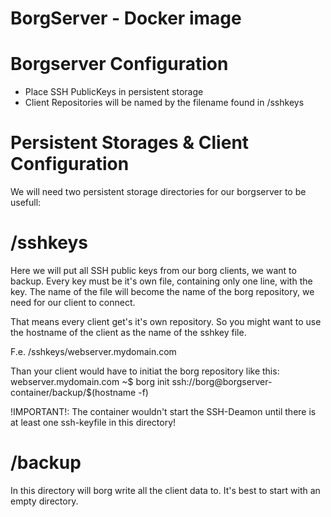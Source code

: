 BorgServer - Docker image
======


Borgserver Configuration
=====
 - Place SSH PublicKeys in persistent storage 
 - Client Repositories will be named by the filename found in /sshkeys


Persistent Storages & Client Configuration
====
We will need two persistent storage directories for our borgserver to be usefull:

/sshkeys 
===
Here we will put all SSH public keys from our borg clients, we want to backup. Every key must be it's own file, containing only one line, with the key. The name of the file will become the name of the borg repository, we need for our client to connect. 

That means every client get's it's own repository. So you might want to use the hostname of the client as the name of the sshkey file. 

F.e. /sshkeys/webserver.mydomain.com

Than your client would have to initiat the borg repository like this:
webserver.mydomain.com ~$ borg init ssh://borg@borgserver-container/backup/$(hostname -f)

!IMPORTANT!: The container wouldn't start the SSH-Deamon until there is at least one ssh-keyfile in this directory!

/backup
===
In this directory will borg write all the client data to. It's best to start with an empty directory.
